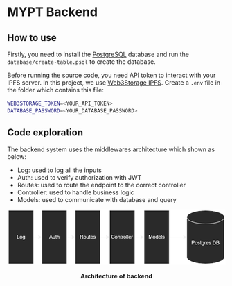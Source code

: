# MYPT Backend

## How to use

Firstly, you need to install the [PostgreSQL](https://www.postgresql.org/) database and run the `database/create-table.psql` to create the database.

Before running the source code, you need API token to interact with your IPFS server. In this project, we use [Web3Storage IPFS](https://web3.storage/). Create a `.env` file in the folder which contains this file:

```bash
WEB3STORAGE_TOKEN=<YOUR_API_TOKEN>
DATABASE_PASSWORD=<YOUR_DATABASE_PASSWORD>
```

## Code exploration

The backend system uses the middlewares architecture which shown as below:

- Log: used to log all the inputs
- Auth: used to verify authorization with JWT
- Routes: used to route the endpoint to the correct controller
- Controller: used to handle business logic
- Models: used to communicate with database and query

<p align="center">
  <img width="600" height="128" src="res/backend.png">
</p>

<p align="center">
    <b>Architecture of backend</b>
</p>

